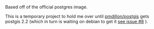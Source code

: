 Based off of the official postgres image.

This is a temporary project to hold me over until  [pmdillon/postgis](https://hub.docker.com/r/mdillon/postgis/) gets postgis 2.2 (which in turn is waiting on debian to get it [see issue #8](https://github.com/appropriate/docker-postgis/issues/8) ).
